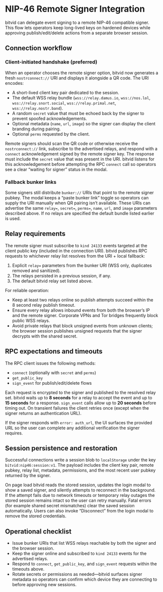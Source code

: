 # NIP-46 Remote Signer Integration

bitvid can delegate event signing to a remote NIP-46 compatible signer. This
flow lets operators keep long-lived keys on hardened devices while approving
publish/edit/delete actions from a separate browser session.

## Connection workflow

### Client-initiated handshake (preferred)

When an operator chooses the remote signer option, bitvid now generates a fresh
`nostrconnect://` URI and displays it alongside a QR code. The URI encodes:

- A short-lived client key pair dedicated to the session.
- The default WSS relay bundle (`wss://relay.damus.io`, `wss://nos.lol`,
  `wss://relay.snort.social`, `wss://relay.primal.net`,
  `wss://relay.nostr.band`).
- A random `secret` value that must be echoed back by the signer to prevent
  spoofed acknowledgements.
- Optional metadata (`name`, `url`, `image`) so the signer can display the
  client branding during pairing.
- Optional `perms` requested by the client.

Remote signers should scan the QR code or otherwise receive the
`nostrconnect://` link, subscribe to the advertised relays, and respond with a
`connect` acknowledgement signed by the remote signer key. The response must
include the `secret` value that was present in the URI. bitvid listens for this
acknowledgement before attempting the RPC `connect` call so operators see a
clear “waiting for signer” status in the modal.

### Fallback bunker links

Some signers still distribute `bunker://` URIs that point to the remote signer
pubkey. The modal keeps a “paste bunker link” toggle so operators can supply the
URI manually when QR pairing isn’t available. These URIs can advertise the same
`relay=`, `secret=`, `perms=`, `name`, `url`, and `image` parameters described
above. If no relays are specified the default bundle listed earlier is used.

## Relay requirements

The remote signer must subscribe to `kind 24133` events targeted at the client
public key (included in the connection URI). bitvid publishes RPC requests to
whichever relay list resolves from the URI + local fallback:

1. Explicit `relay=` parameters from the bunker URI (WSS only, duplicates
   removed and sanitized).
2. The relays persisted in a previous session, if any.
3. The default bitvid relay set listed above.

For reliable operation:

- Keep at least two relays online so publish attempts succeed within the
  8&nbsp;second relay publish timeout.
- Ensure every relay allows inbound events from both the browser’s IP and the
  remote signer. Corporate VPNs and Tor bridges frequently block public WSS
  relays.
- Avoid private relays that block unsigned events from unknown clients; the
  browser session publishes unsigned requests that the signer decrypts with the
  shared secret.

## RPC expectations and timeouts

The RPC client issues the following methods:

- `connect` (optionally with `secret` and `perms`)
- `get_public_key`
- `sign_event` for publish/edit/delete flows

Each request is encrypted to the signer and published to the resolved relay set.
bitvid waits up to **8&nbsp;seconds** for a relay to accept the event and up to
**15&nbsp;seconds** for a response. `sign_event` calls allow up to
**20&nbsp;seconds** before timing out. On transient failures the client retries
once (except when the signer returns an authentication URL).

If the signer responds with `error: auth_url`, the UI surfaces the provided URL
so the user can complete any additional verification the signer requires.

## Session persistence and restoration

Successful connections write a session blob to
`localStorage` under the key `bitvid:nip46:session:v1`. The payload includes the
client key pair, remote pubkey, relay list, metadata, permissions, and the most
recent user pubkey returned by the signer.

On page load bitvid reads the stored session, updates the login modal to show a
saved signer, and silently attempts to reconnect in the background. If the
attempt fails due to network timeouts or temporary relay outages the stored
session remains intact so the user can retry manually. Fatal errors (for example
shared secret mismatches) clear the saved session automatically. Users can also
invoke “Disconnect” from the login modal to remove the stored credentials.

## Operational checklist

- Issue bunker URIs that list WSS relays reachable by both the signer and the
  browser session.
- Keep the signer online and subscribed to `kind 24133` events for the advertised
  relays.
- Respond to `connect`, `get_public_key`, and `sign_event` requests within the
  timeouts above.
- Rotate secrets or permissions as needed—bitvid surfaces signer metadata so
  operators can confirm which device they are connecting to before approving new
  sessions.
